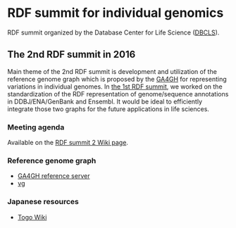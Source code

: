 # RDF summit for individual genomics

RDF summit organized by the Database Center for Life Science ([DBCLS](http://dbcls.rois.ac.jp/)).

## The 2nd RDF summit in 2016

Main theme of the 2nd RDF summit is development and utilization of the reference genome graph which is proposed by the [GA4GH](https://genomicsandhealth.org) for representing variations in individual genomes. In [the 1st RDF summit](https://github.com/dbcls/rdfsummit), we worked on the standardization of the RDF representation of genome/sequence annotations in DDBJ/ENA/GenBank and Ensembl. It would be ideal to efficiently integrate those two graphs for the future applications in life sciences.

### Meeting agenda

Available on the [RDF summit 2 Wiki page](https://github.com/dbcls/rdfsummit2/wiki).

### Reference genome graph

* [GA4GH reference server](https://github.com/ga4gh/server/tree/graph)
* [vg](https://github.com/ekg/vg)

### Japanese resources

* [Togo Wiki](http://wiki.lifesciencedb.jp/mw/ReferenceGenomeGraph)

